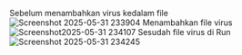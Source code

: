 Sebelum menambahkan virus kedalam file
![Screenshot  2025-05-31 233904](https://github.com/user-attachments/assets/d76390e2-731f-4e55-8870-246e193863cc)
 Menambahkan file virus 
![Screenshot2025-05-31 234107](https://github.com/user-attachments/assets/f1c2dc42-88c1-4f36-9ed8-2232a0943ee1)
Sesudah file virus di Run 
![Screenshot 2025-05-31 234245](https://github.com/user-attachments/assets/6b178932-99ec-45cb-b5cf-c3875508d3f1)
